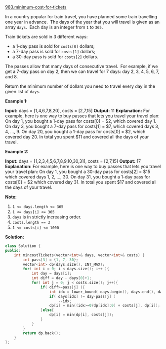 [983.minimum-cost-for-tickets](https://leetcode.com/problems/minimum-cost-for-tickets/)  

In a country popular for train travel, you have planned some train travelling one year in advance.  The days of the year that you will travel is given as an array `days`.  Each day is an integer from `1` to `365`.

Train tickets are sold in 3 different ways:

*   a 1-day pass is sold for `costs[0]` dollars;
*   a 7-day pass is sold for `costs[1]` dollars;
*   a 30-day pass is sold for `costs[2]` dollars.

The passes allow that many days of consecutive travel.  For example, if we get a 7-day pass on day 2, then we can travel for 7 days: day 2, 3, 4, 5, 6, 7, and 8.

Return the minimum number of dollars you need to travel every day in the given list of `days`.

**Example 1:**

**Input:** days = \[1,4,6,7,8,20\], costs = \[2,7,15\]
**Output:** 11
**Explanation:** 
For example, here is one way to buy passes that lets you travel your travel plan:
On day 1, you bought a 1-day pass for costs\[0\] = $2, which covered day 1.
On day 3, you bought a 7-day pass for costs\[1\] = $7, which covered days 3, 4, ..., 9.
On day 20, you bought a 1-day pass for costs\[0\] = $2, which covered day 20.
In total you spent $11 and covered all the days of your travel.

**Example 2:**

**Input:** days = \[1,2,3,4,5,6,7,8,9,10,30,31\], costs = \[2,7,15\]
**Output:** 17
**Explanation:** 
For example, here is one way to buy passes that lets you travel your travel plan:
On day 1, you bought a 30-day pass for costs\[2\] = $15 which covered days 1, 2, ..., 30.
On day 31, you bought a 1-day pass for costs\[0\] = $2 which covered day 31.
In total you spent $17 and covered all the days of your travel.

**Note:**

1.  `1 <= days.length <= 365`
2.  `1 <= days[i] <= 365`
3.  `days` is in strictly increasing order.
4.  `costs.length == 3`
5.  `1 <= costs[i] <= 1000`  



**Solution:**  

```cpp
class Solution {
public:
    int mincostTickets(vector<int>& days, vector<int>& costs) {
        int pass[3] = {1, 7, 30};
        vector<int> dp(days.size(), INT_MAX);
        for( int i = 0; i < days.size(); i++ ){
            int day = days[i];
            int diff = day - days[0]+1;
            for( int j = 0; j < costs.size(); j++){
                if( diff>=pass[j] ){
                    int idx = lower_bound( days.begin(), days.end(), day-pass[j]) - days.begin();
                    if( days[idx] != day-pass[j] )
                        --idx;
                    dp[i] = min((idx>=0?dp[idx]:0) + costs[j], dp[i]);
                }else{
                    dp[i] = min(dp[i], costs[j]);
                }
            }
        }
        return dp.back();
    }
};
```
      